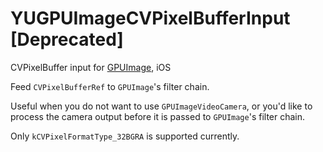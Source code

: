 # YUGPUImageCVPixelBufferInput [Deprecated]


CVPixelBuffer input for [GPUImage](https://github.com/BradLarson/GPUImage), iOS

Feed `CVPixelBufferRef` to `GPUImage`'s filter chain.

Useful when you do not want to use `GPUImageVideoCamera`, or you'd like to process the camera output before it is passed to `GPUImage`'s filter chain.

Only `kCVPixelFormatType_32BGRA` is supported currently.
